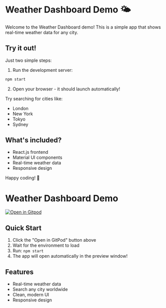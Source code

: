 # Weather Dashboard Demo 🌤️

Welcome to the Weather Dashboard demo! This is a simple app that shows real-time weather data for any city.

## Try it out!

Just two simple steps:

1. Run the development server:
```bash
npm start
```

2. Open your browser - it should launch automatically!

Try searching for cities like:
- London
- New York
- Tokyo
- Sydney

## What's included?
- React.js frontend
- Material UI components
- Real-time weather data
- Responsive design

Happy coding! 🚀

# Weather Dashboard Demo

[![Open in Gitpod](https://gitpod.io/button/open-in-gitpod.svg)](https://gitpod.io/#https://github.com/arun-territory/demo-live-project)

## Quick Start
1. Click the "Open in GitPod" button above
2. Wait for the environment to load
3. Run: `npm start`
4. The app will open automatically in the preview window!

## Features
- Real-time weather data
- Search any city worldwide
- Clean, modern UI
- Responsive design
